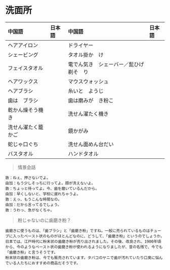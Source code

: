 # 洗面所

| 中国語        | 日本語 | 中国語        | 日本語 |
| :------------ | :----- | :------------ | :----- |
| <ruby>ヘアアイロン</ruby> |        | <ruby>ドライヤー</ruby> |        |
| <ruby>シェービング</ruby> |        | <ruby>タオル掛か　け</ruby> |        |
| <ruby>フェイスタオル</ruby> |        | <ruby>電でん気き　シェーバー／髭ひげ剃そ　り</ruby> |        |
| <ruby>ヘアワックス</ruby> |        | <ruby>マウスウォッシュ</ruby> |        |
| <ruby>ヘアブラシ</ruby> |        | <ruby>糸いと　ようじ</ruby> |        |
| <ruby>歯は　ブラシ</ruby> |        | <ruby>歯は磨みが　き粉こ</ruby> |        |
| <ruby>乾かん燥そう機き</ruby> |        | <ruby>洗せん濯たく機き</ruby> |        |
| <ruby>洗せん濯たく籠かご</ruby> |        | <ruby>鏡かがみ</ruby> |        |
| <ruby>蛇じゃ口ぐち</ruby> |        | <ruby>洗せん面めん台だい</ruby> |        |
| <ruby>バスタオル</ruby> |        | <ruby>ハンドタオル</ruby> |        |

> 情景会話

```text
敦：ねぇ、押さないでよ。
由加：もう少しそっちに行ってよ。顔が洗えないよ。
敦：ちょっと待ってよ。今、歯を磨いているんだから。
由加：早くしないと、学校に遅れちゃうよ。
敦：えっ、もうこんな時間なの。
由加：だから言ってるでしょう。
敦：うわっ、急がなくちゃ。
```

> 粉じゃないのに歯磨き粉？

```text
歯磨きに使うものは、「歯ブラシ」と「歯磨き粉」ですね。一般に売られているものはチューブに入ったペースト状のものがほとんどなのに、どうして、「歯磨き粉」というのでしょうか。
日本では、江戸時代に粉末状の歯磨き粉が売り出されました。その後、改良され、1900年頃から、今のようなペースト状の歯磨き粉が使われるようになりましたが、昔の名残で、今でも「歯磨き粉」と言うそうです。
粉末状の歯磨き粉は、今でも販売されています。タバコのヤニで歯が汚れていたり口臭に悩んでいる人たちにおすすめの商品だそうです。
```
